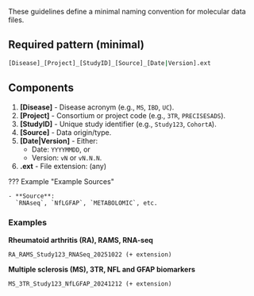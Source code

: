 These guidelines define a minimal naming convention for molecular data files.

## Required pattern (minimal)

```bash
[Disease]_[Project]_[StudyID]_[Source]_[Date|Version].ext
```

## Components

1. **[Disease]** - Disease acronym (e.g., `MS`, `IBD`, `UC`).
2. **[Project]** - Consortium or project code (e.g., `3TR`, `PRECISESADS`).
3. **[StudyID]** - Unique study identifier (e.g., `Study123`, `CohortA`).
4. **[Source]** - Data origin/type.
5. **[Date|Version]** - Either:
    - Date: `YYYYMMDD`, or
    - Version: `vN` or `vN.N.N`.
6. **.ext** - File extension: (any)

??? Example "Example Sources"

    - **Source**:  
      `RNAseq`, `NfLGFAP`, `METABOLOMIC`, etc.

### Examples

**Rheumatoid arthritis (RA), RAMS, RNA-seq**  
```
RA_RAMS_Study123_RNASeq_20251022 (+ extension)
```

**Multiple sclerosis (MS), 3TR, NFL and GFAP biomarkers** 
```
MS_3TR_Study123_NfLGFAP_20241212 (+ extension)
```
